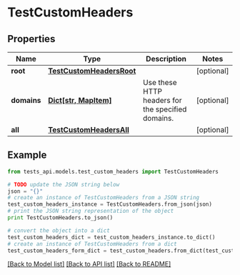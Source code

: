 # TestCustomHeaders


## Properties
Name | Type | Description | Notes
------------ | ------------- | ------------- | -------------
**root** | [**TestCustomHeadersRoot**](TestCustomHeadersRoot.md) |  | [optional] 
**domains** | [**Dict[str, MapItem]**](MapItem.md) | Use these HTTP headers for the specified domains. | [optional] 
**all** | [**TestCustomHeadersAll**](TestCustomHeadersAll.md) |  | [optional] 

## Example

```python
from tests_api.models.test_custom_headers import TestCustomHeaders

# TODO update the JSON string below
json = "{}"
# create an instance of TestCustomHeaders from a JSON string
test_custom_headers_instance = TestCustomHeaders.from_json(json)
# print the JSON string representation of the object
print TestCustomHeaders.to_json()

# convert the object into a dict
test_custom_headers_dict = test_custom_headers_instance.to_dict()
# create an instance of TestCustomHeaders from a dict
test_custom_headers_form_dict = test_custom_headers.from_dict(test_custom_headers_dict)
```
[[Back to Model list]](../README.md#documentation-for-models) [[Back to API list]](../README.md#documentation-for-api-endpoints) [[Back to README]](../README.md)


